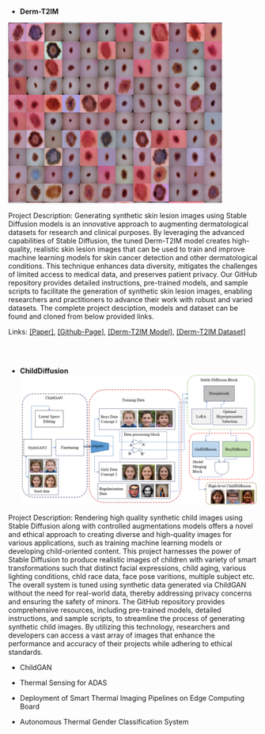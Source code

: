- <strong>Derm-T2IM </strong>

![](/static/assets/img/Derm-T2IM.png)

Project Description: Generating synthetic skin lesion images using Stable Diffusion models is an innovative approach to augmenting dermatological datasets for research and clinical purposes. By leveraging the advanced capabilities of Stable Diffusion, the tuned Derm-T2IM model creates high-quality, realistic skin lesion images that can be used to train and improve machine learning models for skin cancer detection and other dermatological conditions. This technique enhances data diversity, mitigates the challenges of limited access to medical data, and preserves patient privacy. Our GitHub repository provides detailed instructions, pre-trained models, and sample scripts to facilitate the generation of synthetic skin lesion images, enabling researchers and practitioners to advance their work with robust and varied datasets.
The complete project desciption, models and dataset can be found and cloned from below provided links.

Links: </strong> [[Paper]](https://arxiv.org/abs/2401.05159), </strong> [[Github-Page]](https://github.com/MAli-Farooq/Derm-T2IM), </strong> [[Derm-T2IM Model]](https://huggingface.co/MAli-Farooq/Derm-T2IM), </strong> [[Derm-T2IM Dataset]](https://huggingface.co/datasets/MAli-Farooq/Derm-T2IM-Dataset)


<br>
<br>

- <strong>ChildDiffusion </strong>
![](/static/assets/img/Child-Figure-Block-Diagram.png)

Project Description: Rendering high quality synthetic child images using Stable Diffusion along with controlled augmentations models offers a novel and ethical approach to creating diverse and high-quality images for various applications, such as training machine learning models or developing child-oriented content. This project harnesses the power of Stable Diffusion to produce realistic images of children with variety of smart transformations such that distinct facial expressions, child aging, various lighting conditions, chld race data, face pose varitions, multiple subject etc. The overall system is tuned using synthetic data generated via ChildGAN without the need for real-world data, thereby addressing privacy concerns and ensuring the safety of minors. The GitHub repository provides comprehensive resources, including pre-trained models, detailed instructions, and sample scripts, to streamline the process of generating synthetic child images. By utilizing this technology, researchers and developers can access a vast array of images that enhance the performance and accuracy of their projects while adhering to ethical standards.
 
- ChildGAN
  
- Thermal Sensing for ADAS
- Deployment of Smart Thermal Imaging Pipelines on Edge Computing Board
- Autonomous Thermal Gender Classification System

